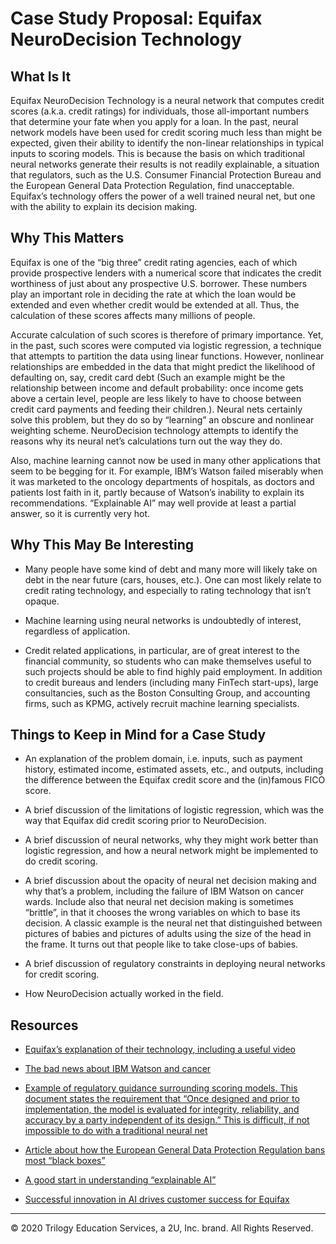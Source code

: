 # Case Study Proposal: Equifax NeuroDecision Technology

## What Is It

Equifax NeuroDecision Technology is a neural network that computes credit scores (a.k.a. credit ratings) for individuals, those all-important numbers that determine your fate when you apply for a loan. In the past, neural network models have been used for credit scoring much less than might be expected, given their ability to identify the non-linear relationships in typical inputs to scoring models. This is because the basis on which traditional neural networks generate their results is not readily explainable, a situation that regulators, such as the U.S. Consumer Financial Protection Bureau and the European General Data Protection Regulation, find unacceptable. Equifax’s technology offers the power of a well trained neural net, but one with the ability to explain its decision making.

## Why This Matters

Equifax is one of the “big three” credit rating agencies, each of which provide prospective lenders with a numerical score that indicates the credit worthiness of just about any prospective U.S. borrower. These numbers play an important role in deciding the rate at which the loan would be extended and even whether credit would be extended at all. Thus, the calculation of these scores affects many millions of people.

Accurate calculation of such scores is therefore of primary importance. Yet, in the past, such scores were computed via logistic regression, a technique that attempts to partition the data using linear functions. However, nonlinear relationships are embedded in the data that might predict the likelihood of defaulting on, say, credit card debt (Such an example might be the relationship between income and default probability: once income gets above a certain level, people are less likely to have to choose between credit card payments and feeding their children.). Neural nets certainly solve this problem, but they do so by “learning” an obscure and nonlinear weighting scheme. NeuroDecision technology attempts to identify the reasons why its neural net’s calculations turn out the way they do.

Also, machine learning cannot now be used in many other applications that seem to be begging for it. For example, IBM’s Watson failed miserably when it was marketed to the oncology departments of hospitals, as doctors and patients lost faith in it, partly because of Watson’s inability to explain its recommendations. “Explainable AI” may well provide at least a partial answer, so it is currently very hot.

## Why This May Be Interesting

* Many people have some kind of debt and many more will likely take on debt in the near future (cars, houses, etc.). One can most likely relate to credit rating technology, and especially to rating technology that isn’t opaque.

* Machine learning using neural networks is undoubtedly of interest, regardless of application.

* Credit related applications, in particular, are of great interest to the financial community, so students who can make themselves useful to such projects should be able to find highly paid employment. In addition to credit bureaus and lenders (including many FinTech start-ups), large consultancies, such as the Boston Consulting Group, and accounting firms, such as KPMG, actively recruit machine learning specialists.

## Things to Keep in Mind for a Case Study

* An explanation of the problem domain, i.e. inputs, such as payment history, estimated income, estimated assets, etc., and outputs, including the difference between the Equifax credit score and the (in)famous FICO score.

* A brief discussion of the limitations of logistic regression, which was the way that Equifax did credit scoring prior to NeuroDecision.

* A brief discussion of neural networks, why they might work better than logistic regression, and how a neural network might be implemented to do credit scoring.

* A brief discussion about the opacity of neural net decision making and why that’s a problem, including the failure of IBM Watson on cancer wards. Include also that neural net decision making is sometimes “brittle”, in that it chooses the wrong variables on which to base its decision. A classic example is the neural net that distinguished between pictures of babies and pictures of adults using the size of the head in the frame. It turns out that people like to take close-ups of babies.

* A brief discussion of regulatory constraints in deploying neural networks for credit scoring.

* How NeuroDecision actually worked in the field.

## Resources

* [Equifax’s explanation of their technology, including a useful video](https://www.equifax.com/videos/introduction-neurodecision/ )

* [The bad news about IBM Watson and cancer](https://www.statnews.com/2017/09/05/watson-ibm-cancer/)

* [Example of regulatory guidance surrounding scoring models. This document states the requirement that “Once designed and prior to implementation, the model is evaluated for integrity, reliability, and accuracy by a party independent of its design.” This is difficult, if not impossible to do with a traditional neural net](https://www.fdic.gov/regulations/examinations/credit_card/pdf_version/ch8.pdf)

* [Article about how the European General Data Protection Regulation bans most “black boxes”](https://www.computerweekly.com/news/252452183/GDPR-a-challenge-to-AI-black-boxes)

* [A good start in understanding “explainable AI”](https://www.kdnuggets.com/2019/01/explainable-ai.html)

* [Successful innovation in AI drives customer success for Equifax](https://www.prnewswire.com/news-releases/successful-innovation-in-ai-drives-customer-success-for-equifax-300816043.html)

---
© 2020 Trilogy Education Services, a 2U, Inc. brand. All Rights Reserved.

